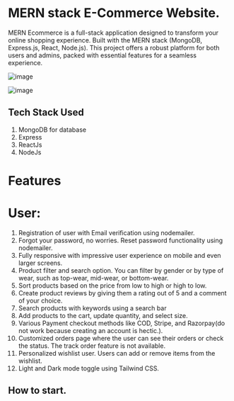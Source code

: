 # MERN stack E-Commerce Website.
MERN Ecommerce is a full-stack application designed to transform your online shopping experience. Built with the MERN stack (MongoDB, Express.js, React, Node.js). This project offers a robust platform for both users and admins, packed with essential features for a seamless experience.

![image](https://github.com/user-attachments/assets/44642a6c-de4e-43f0-90e5-bf669ca06b73)

![image](https://github.com/user-attachments/assets/aaefee2d-05ec-45db-aff2-4df81ba1fe07)

## Tech Stack Used
1. MongoDB for database
2. Express
3. ReactJs
4. NodeJs

# Features
# User:
1. Registration of user with Email verification using nodemailer.
2. Forgot your password, no worries. Reset password functionality using nodemailer.
3. Fully responsive with impressive user experience on mobile and even larger screens. 
4. Product filter and search option. You can filter by gender or by type of wear, such as top-wear, mid-wear, or bottom-wear.
5. Sort products based on the price from low to high or high to low.
6. Create product reviews by giving them a rating out of 5 and a comment of your choice.
7. Search products with keywords using a search bar
8. Add products to the cart, update quantity, and select size.
9. Various Payment checkout methods like COD, Stripe, and Razorpay(do not work because creating an account is hectic.).
10. Customized orders page where the user can see their orders or check the status. The track order feature is not available.
11. Personalized wishlist user. Users can add or remove items from the wishlist.
12. Light and Dark mode toggle using Tailwind CSS.

## How to start.
